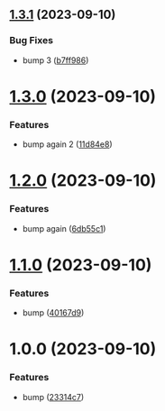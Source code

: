 ## [1.3.1](https://github.com/josegoval/typescript-npm-templage-test/compare/v1.3.0...v1.3.1) (2023-09-10)


### Bug Fixes

* bump 3 ([b7ff986](https://github.com/josegoval/typescript-npm-templage-test/commit/b7ff9868cbb681625f4f78dad4f4527c0ee199a6))

# [1.3.0](https://github.com/josegoval/typescript-npm-templage-test/compare/v1.2.0...v1.3.0) (2023-09-10)


### Features

* bump again 2 ([11d84e8](https://github.com/josegoval/typescript-npm-templage-test/commit/11d84e836f111fceebbd9cecab25ddc2ee2a3b94))

# [1.2.0](https://github.com/josegoval/typescript-npm-templage-test/compare/v1.1.0...v1.2.0) (2023-09-10)


### Features

* bump again ([6db55c1](https://github.com/josegoval/typescript-npm-templage-test/commit/6db55c1ad43fbec50a08db2cc67af24fbe456cd3))

# [1.1.0](https://github.com/josegoval/typescript-npm-templage-test/compare/v1.0.0...v1.1.0) (2023-09-10)


### Features

* bump ([40167d9](https://github.com/josegoval/typescript-npm-templage-test/commit/40167d9bcb3a2fff26c46698b27edd634b8b10b4))

# 1.0.0 (2023-09-10)


### Features

* bump ([23314c7](https://github.com/josegoval/typescript-npm-templage-test/commit/23314c769340a4515864a90ade6ec0905f1498f0))
